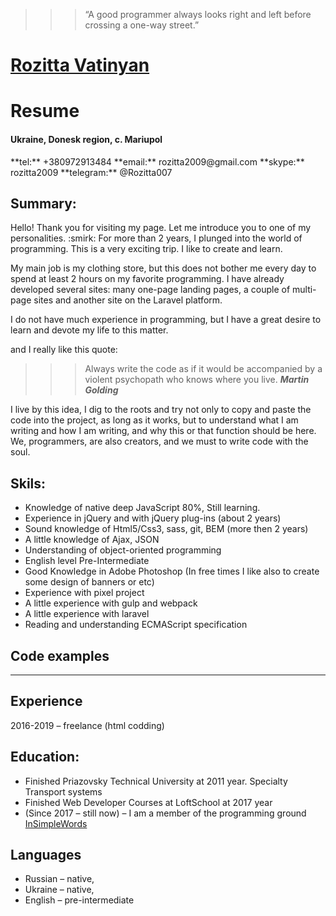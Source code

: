 
>>> “A good programmer always looks right and left before crossing a one-way street.”

# [Rozitta Vatinyan](http://github.com)

# Resume

#### Ukraine, Donesk region, c. Mariupol

<p>**tel:** +380972913484
**email:** rozitta2009@gmail.com
**skype:** rozitta2009
**telegram:** @Rozitta007</p>


## Summary:

<p>Hello! Thank you for visiting my page. Let me introduce you to one of my personalities. :smirk: 
For more than 2 years, I plunged into the world of programming. This is a very exciting trip. I like to create and learn.</p>
<p>My main job is my clothing store, but this does not bother me every day to spend at least 2 hours on my favorite programming. I have already developed several sites: many one-page landing pages, a couple of multi-page sites and another site on the Laravel platform.</p>
<p>I do not have much experience in programming, but I have a great desire to learn and devote my life to this matter.</p>
and I really like this quote:</p>

>>> Always write the code as if it would be accompanied by a violent psychopath who knows where you live.
***Martin Golding***

<p> I live by this idea, I dig to the roots and try not only to copy and paste the code into the project, as long as it works, but to understand what I am writing and how I am writing, and why this or that function should be here. We, programmers, are also creators, and we must to write code with the soul.</p>


## Skils:

* Knowledge of native deep JavaScript 80%, Still learning.
* Experience in jQuery and with jQuery plug-ins (about 2 years)
* Sound knowledge of Html5/Css3, sass, git, BEM (more then 2 years)
* 	A little knowledge of Ajax, JSON
*	Understanding of object-oriented programming
*	English level Pre-Intermediate
*	Good Knowledge in Adobe Photoshop (In free times I like also to create some design of banners or etc)
*	Experience with pixel project
*	A little experience with gulp and webpack
*	A little experience with laravel
*	Reading and understanding ECMAScript specification 



## Code examples

--------------------------------


## Experience
 
2016-2019 – freelance (html codding)


## Education:

*	Finished Priazovsky Technical University at 2011 year. Specialty Transport systems
*	Finished Web Developer Courses at LoftSchool at 2017 year
*	(Since 2017 – still now) – I am a member of the programming ground [InSimpleWords](https://www.youtube.com/channel/UCBIKgIIjlHfLOL1bu9xnN-g/featured) 


## Languages

* Russian – native, 
* Ukraine – native,
* English – pre-intermediate


